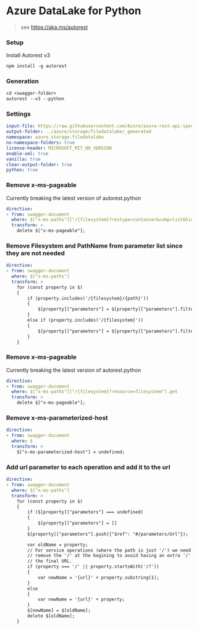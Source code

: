 # Azure DataLake for Python

> see https://aka.ms/autorest

### Setup
Install Autorest v3
```ps
npm install -g autorest
```

### Generation
```ps
cd <swagger-folder>
autorest --v3 --python
```

### Settings
``` yaml
input-file: https://raw.githubusercontent.com/Azure/azure-rest-api-specs/main/specification/storage/data-plane/Azure.Storage.Files.DataLake/preview/2021-06-08/DataLakeStorage.json
output-folder: ../azure/storage/filedatalake/_generated
namespace: azure.storage.filedatalake
no-namespace-folders: true
license-header: MICROSOFT_MIT_NO_VERSION
enable-xml: true
vanilla: true
clear-output-folder: true
python: true
```

### Remove x-ms-pageable
Currently breaking the latest version of autorest.python
``` yaml
directive:
- from: swagger-document
  where: $["x-ms-paths"]["/{filesystem}?restype=container&comp=list&hierarchy"].get
  transform: >
    delete $["x-ms-pageable"];
```

### Remove Filesystem and PathName from parameter list since they are not needed
``` yaml
directive:
- from: swagger-document
  where: $["x-ms-paths"]
  transform: >
    for (const property in $)
    {
        if (property.includes('/{filesystem}/{path}'))
        {
            $[property]["parameters"] = $[property]["parameters"].filter(function(param) { return (typeof param['$ref'] === "undefined") || (false == param['$ref'].endsWith("#/parameters/FileSystem") && false == param['$ref'].endsWith("#/parameters/Path"))});
        } 
        else if (property.includes('/{filesystem}'))
        {
            $[property]["parameters"] = $[property]["parameters"].filter(function(param) { return (typeof param['$ref'] === "undefined") || (false == param['$ref'].endsWith("#/parameters/FileSystem"))});
        }
    }
```

### Remove x-ms-pageable
Currently breaking the latest version of autorest.python
``` yaml
directive:
- from: swagger-document
  where: $["x-ms-paths"]["/{filesystem}?resource=filesystem"].get
  transform: >
    delete $["x-ms-pageable"];
```

### Remove x-ms-parameterized-host
``` yaml
directive:
- from: swagger-document
  where: $
  transform: >
    $["x-ms-parameterized-host"] = undefined;
```

### Add url parameter to each operation and add it to the url
``` yaml
directive:
- from: swagger-document
  where: $["x-ms-paths"]
  transform: >
    for (const property in $)
    {
        if ($[property]["parameters"] === undefined)
        {
            $[property]["parameters"] = []
        }
        $[property]["parameters"].push({"$ref": "#/parameters/Url"});

        var oldName = property;
        // For service operations (where the path is just '/') we need to
        // remove the '/' at the begining to avoid having an extra '/' in
        // the final URL.
        if (property === '/' || property.startsWith('/?'))
        {
            var newName = '{url}' + property.substring(1);
        }
        else
        {
            var newName = '{url}' + property;
        }
        $[newName] = $[oldName];
        delete $[oldName];
    }
```
